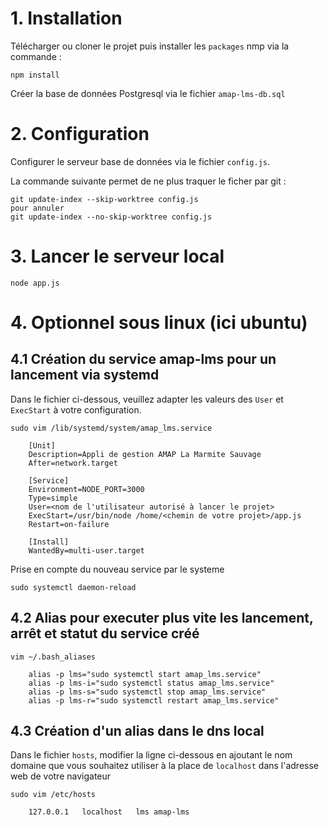 # 1. Installation
Télécharger ou cloner le projet puis installer les `packages` nmp via la commande :
```
npm install
```
Créer la base de données Postgresql via le fichier `amap-lms-db.sql`

# 2. Configuration
Configurer le serveur base de données via le fichier `config.js`.

La commande suivante permet de ne plus traquer le ficher par git :
```
git update-index --skip-worktree config.js
pour annuler
git update-index --no-skip-worktree config.js
```

# 3. Lancer le serveur local
```
node app.js
```

# 4. Optionnel sous linux (ici ubuntu)
## 4.1 Création du service amap-lms pour un lancement via systemd
Dans le fichier ci-dessous, veuillez adapter les valeurs des `User` et `ExecStart` à votre configuration.
```
sudo vim /lib/systemd/system/amap_lms.service

	[Unit]
	Description=Appli de gestion AMAP La Marmite Sauvage
	After=network.target

	[Service]
	Environment=NODE_PORT=3000
	Type=simple
	User=<nom de l'utilisateur autorisé à lancer le projet>
	ExecStart=/usr/bin/node /home/<chemin de votre projet>/app.js
	Restart=on-failure

	[Install]
	WantedBy=multi-user.target
```
 Prise en compte du nouveau service par le systeme
```
sudo systemctl daemon-reload
```

## 4.2 Alias pour executer plus vite les lancement, arrêt et statut du service créé
```
vim ~/.bash_aliases

	alias -p lms="sudo systemctl start amap_lms.service"
	alias -p lms-i="sudo systemctl status amap_lms.service"
	alias -p lms-s="sudo systemctl stop amap_lms.service"
	alias -p lms-r="sudo systemctl restart amap_lms.service"
```

## 4.3 Création d'un alias dans le dns local
Dans le fichier `hosts`, modifier la ligne ci-dessous en ajoutant le nom domaine que vous souhaitez utiliser à la place de `localhost` dans l'adresse web de votre navigateur 
```
sudo vim /etc/hosts

	127.0.0.1	localhost	lms	amap-lms
```

